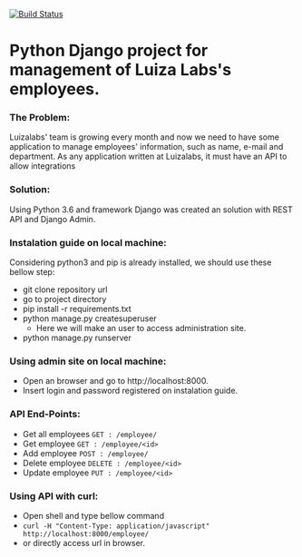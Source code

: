 [![Build Status](https://travis-ci.com/jeffersonkr/Luizalabs-Employee-Manager.svg?branch=master)](https://travis-ci.com/jeffersonkr/Luizalabs-Employee-Manager)

Python Django project for management of Luiza Labs's employees.
==================================================================

### The Problem:
Luizalabs' team is growing every month and now we need to have some application to manage
employees' information, such as name, e-mail and department. As any application written at
Luizalabs, it must have an API to allow integrations

### Solution:
Using Python 3.6 and framework Django was created an solution with REST API and Django Admin.

### Instalation guide on local machine:
Considering python3 and pip is already installed, we should use these bellow step:
 - git clone repository url
 - go to project directory
 - pip install -r requirements.txt
 - python manage.py createsuperuser
    - Here we will make an user to access administration site.
 - python manage.py runserver

### Using admin site on local machine:
 - Open an browser and go to http://localhost:8000.
 - Insert login and password registered on instalation guide.

### API End-Points:
 - Get all employees ` GET : /employee/ `
 - Get employee ` GET : /employee/<id> `
 - Add employee ` POST : /employee/ `
 - Delete employee ` DELETE : /employee/<id> `
 - Update employee ` PUT : /employee/<id> `

### Using API with curl:
 - Open shell and type bellow command
 - `curl -H "Content-Type: application/javascript" http://localhost:8000/employee/`
 - or directly access url in browser.